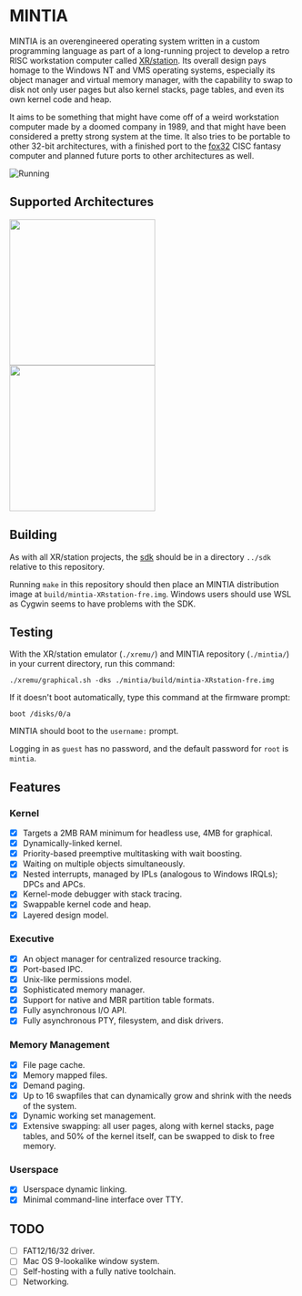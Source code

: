 # MINTIA

MINTIA is an overengineered operating system written in a custom programming
language as part of a long-running project to develop a retro RISC workstation
computer called [XR/station](https://github.com/xrarch/xremu). Its overall
design pays homage to the Windows NT and VMS operating systems, especially its
object manager and virtual memory manager, with the capability to swap to disk
not only user pages but also kernel stacks, page tables, and even its own kernel
code and heap.

It aims to be something that might have come off of a weird workstation
computer made by a doomed company in 1989, and that might have been considered
a pretty strong system at the time. It also tries to be portable to other
32-bit architectures, with a finished port to the [fox32](https://github.com/fox32-arch/fox32)
CISC fantasy computer and planned future ports to other architectures as well.

![Running](https://raw.githubusercontent.com/xrarch/mintia/main/screenshot.png)

## Supported Architectures

<a href="https://github.com/xrarch/xremu"><img src="https://raw.githubusercontent.com/xrarch/mintia/main/badge-17032.png" width="256"></a>
<a href="https://github.com/fox32-arch/fox32"><img src="https://raw.githubusercontent.com/xrarch/mintia/main/badge-fox32.png" width="256"></a>

## Building

As with all XR/station projects, the [sdk](http://github.com/xrarch/sdk) should be in a directory `../sdk` relative to this repository.

Running `make` in this repository should then place an MINTIA distribution image at `build/mintia-XRstation-fre.img`. Windows users should use WSL as Cygwin seems to have problems with the SDK.

## Testing

With the XR/station emulator (`./xremu/`) and MINTIA repository (`./mintia/`) in your current directory, run this command:

`./xremu/graphical.sh -dks ./mintia/build/mintia-XRstation-fre.img`

If it doesn't boot automatically, type this command at the firmware prompt:

`boot /disks/0/a`

MINTIA should boot to the `username:` prompt.

Logging in as `guest` has no password, and the default password for `root` is `mintia`.

## Features

### Kernel

- [x] Targets a 2MB RAM minimum for headless use, 4MB for graphical.
- [x] Dynamically-linked kernel.
- [x] Priority-based preemptive multitasking with wait boosting.
- [x] Waiting on multiple objects simultaneously.
- [x] Nested interrupts, managed by IPLs (analogous to Windows IRQLs); DPCs and APCs.
- [x] Kernel-mode debugger with stack tracing.
- [x] Swappable kernel code and heap.
- [x] Layered design model.

### Executive

- [x] An object manager for centralized resource tracking.
- [x] Port-based IPC.
- [x] Unix-like permissions model.
- [x] Sophisticated memory manager.
- [x] Support for native and MBR partition table formats.
- [x] Fully asynchronous I/O API.
- [x] Fully asynchronous PTY, filesystem, and disk drivers.

### Memory Management

- [x] File page cache.
- [x] Memory mapped files.
- [x] Demand paging.
- [x] Up to 16 swapfiles that can dynamically grow and shrink with the needs of the system.
- [x] Dynamic working set management.
- [x] Extensive swapping: all user pages, along with kernel stacks, page tables, and 50% of the kernel itself, can be swapped to disk to free memory.

### Userspace

- [x] Userspace dynamic linking.
- [x] Minimal command-line interface over TTY.

## TODO

- [ ] FAT12/16/32 driver.
- [ ] Mac OS 9-lookalike window system.
- [ ] Self-hosting with a fully native toolchain.
- [ ] Networking.